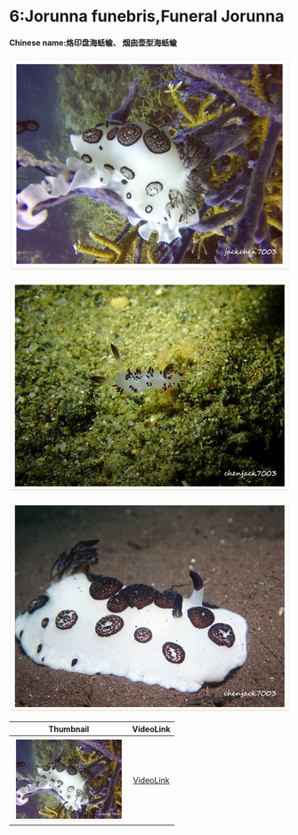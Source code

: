 # 6:Jorunna funebris,Funeral Jorunna

#### Chinese name:烙印盘海蛞蝓、 烟囱壶型海蛞蝓

![](../../.gitbook/assets/jorunna-funebris.jpg)

![juvenile](../../.gitbook/assets/jorunna-funebris-juvenile.jpg)

![](../../.gitbook/assets/jorunna-funebris2.jpg)

| Thumbnail | VideoLink |
| :---: | :---: |
| ![](../../.gitbook/assets/small-jorunna-funebris.jpg)  | [VideoLink](https://drive.google.com/open?id=1bl1U5IY0Y-POXhxUCNAWYqTc_6UYmH73) |

